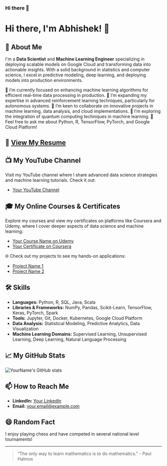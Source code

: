 ### Hi there 👋
# Hi there, I'm Abhishek! 👋

## 🚀 About Me
I'm a **Data Scientist** and **Machine Learning Engineer** specializing in deploying scalable models on Google Cloud and transforming data into actionable insights. With a solid background in statistics and computer science, I excel in predictive modeling, deep learning, and deploying models into production environments.

🔭 I’m currently focused on enhancing machine learning algorithms for efficient real-time data processing in production.
🌱 I’m expanding my expertise in advanced reinforcement learning techniques, particularly for autonomous systems.
👯 I’m keen to collaborate on innovative projects in machine learning, data analysis, and cloud implementations.
🤔 I’m exploring the integration of quantum computing techniques in machine learning.
💬 Feel free to ask me about Python, R, TensorFlow, PyTorch, and Google Cloud Platform!

## 📄 [View My Resume](https://example.com/your-resume)

## 📺 My YouTube Channel
Visit my YouTube channel where I share advanced data science strategies and machine learning tutorials. Check it out:
- [Your YouTube Channel](https://youtube.com/yourchannel)

## 🎓 My Online Courses & Certificates
Explore my courses and view my certificates on platforms like Coursera and Udemy, where I cover deeper aspects of data science and machine learning:
- [Your Course Name on Udemy](https://www.udemy.com/course/your-course-link/)
- [Your Certificate on Coursera](https://www.coursera.org/account/accomplishments/certificate/YOURCERTIFICATEID)

🌐 Check out my projects to see my hands-on applications:
   - [Project Name 1](https://www.yourproject1.com)
   - [Project Name 2](https://www.yourproject2.com)

## 🛠 Skills
- **Languages:** Python, R, SQL, Java, Scala
- **Libraries & Frameworks:** NumPy, Pandas, Scikit-Learn, TensorFlow, Keras, PyTorch, Spark
- **Tools:** Jupyter, Git, Docker, Kubernetes, Google Cloud Platform
- **Data Analysis:** Statistical Modeling, Predictive Analytics, Data Visualization
- **Machine Learning Domains:** Supervised Learning, Unsupervised Learning, Deep Learning, Natural Language Processing

## 📈 My GitHub Stats
![YourName's GitHub stats](https://github-readme-stats.vercel.app/api?username=yourusername&show_icons=true&theme=radical)

## 📫 How to Reach Me
- **LinkedIn:** [Your LinkedIn](https://www.linkedin.com/in/yourlinkedin)
- **Email:** [your.email@example.com](mailto:your.email@example.com)

## 😄 Random Fact
I enjoy playing chess and have competed in several national level tournaments!

---
> “The only way to learn mathematics is to do mathematics.” - Paul Halmos

<!--
**ab1pradhan/ab1pradhan** is a ✨ _special_ ✨ repository because its `README.md` (this file) appears on your GitHub profile.

Here are some ideas to get you started:

- 🔭 I’m currently working on ...
- 🌱 I’m currently learning ...
- 👯 I’m looking to collaborate on ...
- 🤔 I’m looking for help with ...
- 💬 Ask me about ...
- 📫 How to reach me: ...
- 😄 Pronouns: ...
- ⚡ Fun fact: ...
-->
